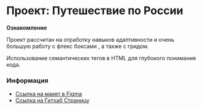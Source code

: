 # Проект: Путешествие по России

**Ознакомление**

Проект рассчитан на отработку навыков адаптивности и очень большую работу с флекс боксами , а также с гридом. 

Использование семантических тегов в HTML для глубокого понимания кода.




### Информация
* [Ссылка на макет в Figma](https://www.figma.com/file/5S2WSbEFL6awjVWJ0NWL8Q/Sprint-3_-Russia-_-desktop-mobile?node-id=28503%3A0)
* [Ссылка на Гитхаб Страницу](https://rinn145.github.io/russian-travel/)



